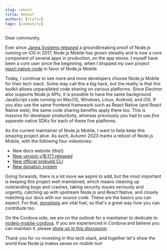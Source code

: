 ```yaml
---
slug: reboot
title: Reboot
authors: [staltz]
tags: [community]
---
```


Dear community,

Ever since [Janea Systems released](https://www.janeasystems.com/blog/node-js-meets-ios/) a groundbreaking proof of Node.js running on iOS in 2017, Node.js Mobile has grown steadily and is now a core component of several apps in production, on the app stores. I myself have been a core user since the beginning, when I dropped my own project [react-native-node](https://github.com/staltz/react-native-node) in favor of Node.js Mobile.

Today, I continue to see more and more developers choose Node.js Mobile for their tech stack. Some may call this a big hack, but the reality is that this toolkit allows unparalleled code sharing on various platforms. Since Electron also supports Node.js APIs, it is possible to have the same background JavaScript code running on MacOS, Windows, Linux, Android, and iOS. If you also use the same frontend framework such as React Native (and React Native web), the same code sharing benefits apply there too. This is massive for developer productivity, whereas previously you had to use *five separate* native SDKs for each of these five platforms.

As the current maintainer of Node.js Mobile, I want to help keep this amazing project alive. As such, Autumn 2023 marks a reboot of Node.js Mobile, with the following four milestones:

- New docs website (this!)
- [New version v18.17.1 released](https://github.com/orgs/nodejs-mobile/discussions/52)
- [New official prebuild CLI](https://github.com/nodejs-mobile/prebuild-for-nodejs-mobile)
- [New donation system](https://github.com/orgs/nodejs-mobile/discussions/42)

Going forwards, there is a lot more we aspire to add, but the most important is keeping this project well-maintained, which means cleaning up outstanding bugs and crashes, taking security issues seriously and urgently, catching up with upstream Node.js and React Native, and closely matching our docs with our source code. These are the basics you can expect. For that, [donations](https://opencollective.com/nodejs-mobile) are vital fuel, so that's a great way how you can contribute too.

On the Cordova side, we are on the outlook for a maintainer to dedicate to [nodejs-mobile-cordova](https://github.com/nodejs-mobile/nodejs-mobile-cordova). If you are experienced in Cordova and believe you can maintain it, please [show up in this discussion](https://github.com/orgs/nodejs-mobile/discussions/14).

Thank you for co-investing in this tech stack, and together let's show the world how Node.js makes sense on mobile too!

